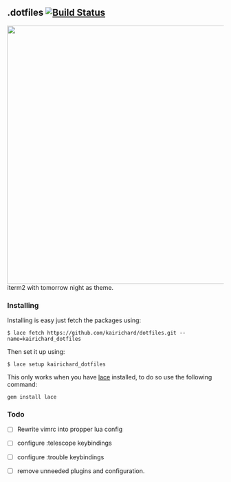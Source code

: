 ## .dotfiles [![Build Status](https://travis-ci.org/kairichard/dotfiles.svg?branch=master)](https://travis-ci.org/kairichard/dotfiles)

<img src="https://github.com/kairichard/dotfiles/raw/master/preview.png" width=600>
iterm2 with tomorrow night as theme.


### Installing 
Installing is easy just fetch the packages using:

```
$ lace fetch https://github.com/kairichard/dotfiles.git --name=kairichard_dotfiles
```

Then set it up using:

```
$ lace setup kairichard_dotfiles
```

This only works when you have [lace](https://github.com/kairichard/lace) installed, to do so use the following command:

```
gem install lace
```

### Todo
- [ ] Rewrite vimrc into propper lua config
- [ ] configure :telescope keybindings
- [ ] configure :trouble keybindings
- [ ] remove unneeded plugins and configuration.

